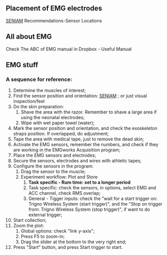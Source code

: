 
## Placement of EMG electrodes
[SENIAM](http://www.seniam.org/) Recommendations-Sensor Locations

## All about EMG
Check The ABC of EMG manual in Dropbox - Useful Manual

## EMG stuff
### A sequence for reference:
1. Determine the muscles of interest;
2. Find the sensor position and orientation: [SENIAM](http://www.seniam.org/) ; or just visual inspection/feel
3. Do the skin preparation:
	1. Shave the area with the razor. Remember to shave a large area if using the neonatal electrodes;
	2. Wipe with wet paper towel (water);
4. Mark the sensor position and orientation, and check the exoskeleton straps position. If overlapped, do adjustment;
5. Tape the area with medical tape, just to remove the dead skin;
6. Activate the EMG sensors, remember the numbers, and check if they are working in the EMGworks Acquisition program;
7. Place the EMG sensors and electrodes;
8. Secure the sensors, electrodes and wires with athletic tapes; 
9. Configure the sensors in the program:
	1. Drag the sensor to the muscle;
	2. Experiment workflow: Plot and Store
		1. **Task specific - Rum time: set to a longer period**
		2. Task specific: check the sensors, in options, select EMG and ACC channel, check RMS overlap;
		3. General - Tigger inputs: check the "wait for a start trigger on: Trigno Wireless System (start trigger)", and the "Stop on trigger from: Trigno Wireless System (stop trigger)", if want to do external trigger;
10. Start collection;
11. Zoom the plot: 
	1. Global options: check "link y-axis";
	2. Press F5 to zoom-in;
	3. Drag the slider at the bottom to the very right end;
12. Press "Start" button, and press Start trigger to start. 